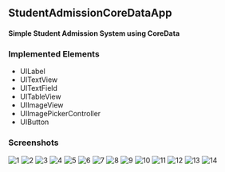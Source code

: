## StudentAdmissionCoreDataApp
#### Simple Student Admission System using CoreData
### Implemented Elements
* UILabel
* UITextView
* UITextField
* UITableView
* UIImageView
* UIImagePickerController
* UIButton
### Screenshots
![1](https://user-images.githubusercontent.com/59638518/125160991-69701400-e19d-11eb-9f90-d665ac78b13a.png)
![2](https://user-images.githubusercontent.com/59638518/125160992-6aa14100-e19d-11eb-91ca-77df666b9145.png)
![3](https://user-images.githubusercontent.com/59638518/125160993-6bd26e00-e19d-11eb-8bf4-dffed17f8a24.png)
![4](https://user-images.githubusercontent.com/59638518/125160995-6d039b00-e19d-11eb-9612-858393acf9a7.png)
![5](https://user-images.githubusercontent.com/59638518/125160996-6e34c800-e19d-11eb-889a-073538fd50ba.png)
![6](https://user-images.githubusercontent.com/59638518/125161000-6f65f500-e19d-11eb-8cbe-5f5bfbc9f0d4.png)
![7](https://user-images.githubusercontent.com/59638518/125161002-712fb880-e19d-11eb-8f17-fa3da842fccf.png)
![8](https://user-images.githubusercontent.com/59638518/125161003-7260e580-e19d-11eb-9e1a-7b20b75c7451.png)
![9](https://user-images.githubusercontent.com/59638518/125161004-73921280-e19d-11eb-82ed-14f6073a00df.png)
![10](https://user-images.githubusercontent.com/59638518/125161005-74c33f80-e19d-11eb-9e99-de6dd90f2fcb.png)
![11](https://user-images.githubusercontent.com/59638518/125161008-75f46c80-e19d-11eb-9b82-b7fa47f4667a.png)
![12](https://user-images.githubusercontent.com/59638518/125161010-77259980-e19d-11eb-8140-7bf8b35bc2aa.png)
![13](https://user-images.githubusercontent.com/59638518/125161012-7856c680-e19d-11eb-9c51-d555b59f007f.png)
![14](https://user-images.githubusercontent.com/59638518/125161013-7987f380-e19d-11eb-9942-e85f9402dd0f.png)


